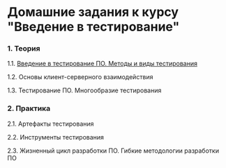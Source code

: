# Домашние задания к курсу "Введение в тестирование"

### 1. Теория

1.1. [Введение в тестирование ПО. Методы и виды тестирования](/1.1/)

1.2. Основы клиент-серверного взаимодействия

1.3. Тестирование ПО. Многообразие тестирования

### 2. Практика

2.1. Артефакты тестирования

2.2. Инструменты тестирования

2.3. Жизненный цикл разработки ПО. Гибкие методологии разработки ПО
